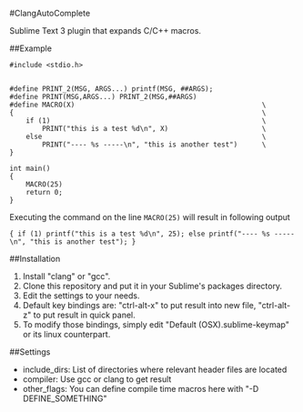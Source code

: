 #ClangAutoComplete

Sublime Text 3 plugin that expands C/C++ macros.

##Example

```
#include <stdio.h>


#define PRINT_2(MSG, ARGS...) printf(MSG, ##ARGS);
#define PRINT(MSG,ARGS...) PRINT_2(MSG,##ARGS)
#define MACRO(X)                                              \
{                                                             \
    if (1)                                                    \
        PRINT("this is a test %d\n", X)                       \
    else                                                      \
        PRINT("---- %s -----\n", "this is another test")      \
}

int main()
{
    MACRO(25)
    return 0;
}
```

Executing the command on the line `MACRO(25)` will result in following output

`{ if (1) printf("this is a test %d\n", 25); else printf("---- %s -----\n", "this is another test"); }`


##Installation

1. Install "clang" or "gcc".
2. Clone this repository and put it in your Sublime's packages directory.
3. Edit the settings to your needs.
4. Default key bindings are: "ctrl-alt-x" to put result into new file, "ctrl-alt-z" to put result in quick panel.
5. To modify those bindings, simply edit "Default (OSX).sublime-keymap" or its linux counterpart.

##Settings

 - include_dirs: List of directories where relevant header files are located
 - compiler: Use gcc or clang to get result
 - other_flags: You can define compile time macros here with "-D DEFINE_SOMETHING"
 
